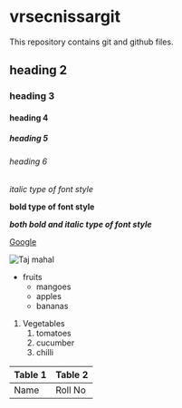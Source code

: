 # vrsecnissargit
This repository contains git and github files.
## heading 2
### heading 3
#### heading 4
##### heading 5
###### heading 6

*italic type of font style*

**bold type of font style**

***both bold and italic type of font style***

[Google](www.google.com)

![Taj mahal](https://th-thumbnailer.cdn-si-edu.com/NaExfGA1op64-UvPUjYE5ZqCefk=/fit-in/1600x0/filters:focal(1471x1061:1472x1062)/https://tf-cmsv2-smithsonianmag-media.s3.amazonaws.com/filer/b6/30/b630b48b-7344-4661-9264-186b70531bdc/istock-478831658.jpg)

* fruits
  * mangoes
  * apples
  * bananas

1. Vegetables
   1. tomatoes
   2. cucumber
   3. chilli

Table 1 | Table 2
--------|--------
Name|Roll No
